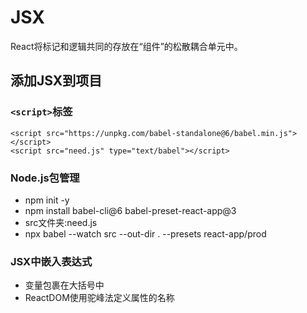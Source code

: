 # JSX  
React将标记和逻辑共同的存放在“组件”的松散耦合单元中。
## 添加JSX到项目
### ```<script>```标签   
```
<script src="https://unpkg.com/babel-standalone@6/babel.min.js"></script>
<script src="need.js" type="text/babel"></script>
```
### Node.js包管理  
- npm init -y  
- npm install babel-cli@6 babel-preset-react-app@3  
- src文件夹:need.js  
- npx babel --watch src --out-dir . --presets react-app/prod 
### JSX中嵌入表达式   
- 变量包裹在大括号中   
- ReactDOM使用驼峰法定义属性的名称   
